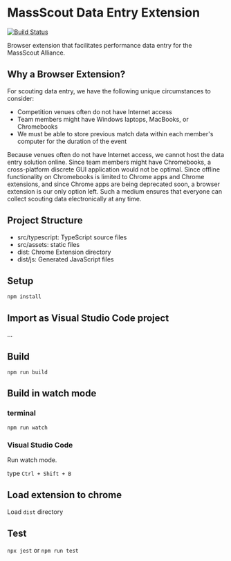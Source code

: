 # MassScout Data Entry Extension

[![Build Status](https://travis-ci.com/broad-well/massscout-extension.svg?branch=master)](https://travis-ci.com/broad-well/massscout-extension)

Browser extension that facilitates performance data entry for the MassScout Alliance.

## Why a Browser Extension?

For scouting data entry, we have the following unique circumstances to consider:
* Competition venues often do not have Internet access
* Team members might have Windows laptops, MacBooks, or Chromebooks
* We must be able to store previous match data within each member's computer for the duration of the event

Because venues often do not have Internet access, we cannot host the data entry solution online. Since team members might have Chromebooks, a cross-platform discrete GUI application would not be optimal. Since offline functionality on Chromebooks is limited to Chrome apps and Chrome extensions, and since Chrome apps are being deprecated soon, a browser extension is our only option left. Such a medium ensures that everyone can collect scouting data electronically at any time.

## Project Structure

* src/typescript: TypeScript source files
* src/assets: static files
* dist: Chrome Extension directory
* dist/js: Generated JavaScript files

## Setup

```
npm install
```

## Import as Visual Studio Code project

...

## Build

```
npm run build
```

## Build in watch mode

### terminal

```
npm run watch
```

### Visual Studio Code

Run watch mode.

type `Ctrl + Shift + B`

## Load extension to chrome

Load `dist` directory

## Test
`npx jest` or `npm run test`
